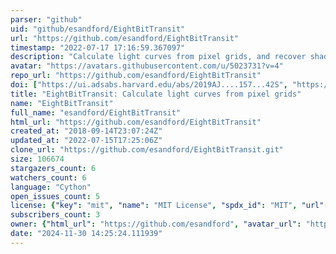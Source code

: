 ```yaml
---
parser: "github"
uid: "github/esandford/EightBitTransit"
url: "https://github.com/esandford/EightBitTransit"
timestamp: "2022-07-17 17:16:59.367097"
description: "Calculate light curves from pixel grids, and recover shadow images from light curves."
avatar: "https://avatars.githubusercontent.com/u/5023731?v=4"
repo_url: "https://github.com/esandford/EightBitTransit"
doi: ["https://ui.adsabs.harvard.edu/abs/2019AJ....157...42S", "https://ui.adsabs.harvard.edu/abs/2019ascl.soft04013S/abstract"]
title: "EightBitTransit: Calculate light curves from pixel grids"
name: "EightBitTransit"
full_name: "esandford/EightBitTransit"
html_url: "https://github.com/esandford/EightBitTransit"
created_at: "2018-09-14T23:07:24Z"
updated_at: "2022-07-15T17:25:06Z"
clone_url: "https://github.com/esandford/EightBitTransit.git"
size: 106674
stargazers_count: 6
watchers_count: 6
language: "Cython"
open_issues_count: 5
license: {"key": "mit", "name": "MIT License", "spdx_id": "MIT", "url": "https://api.github.com/licenses/mit", "node_id": "MDc6TGljZW5zZTEz"}
subscribers_count: 3
owner: {"html_url": "https://github.com/esandford", "avatar_url": "https://avatars.githubusercontent.com/u/5023731?v=4", "login": "esandford", "type": "User"}
date: "2024-11-30 14:25:24.111939"
---
```

